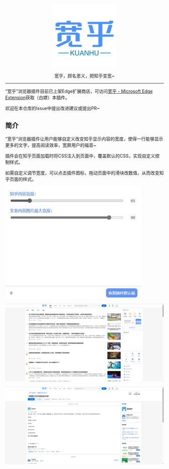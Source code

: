 

<p align="center"><a href="https://microsoftedge.microsoft.com/addons/detail/宽乎/hmindbfdihniclppncnibofigclijheb" target="_blank" rel="noreferrer noopener"><img width="200" src="https://raw.githubusercontent.com/ATX735/ATX735.github.io/main/IMG_Storage/202304281450095.png"></a></p>
<p align="center">宽乎，顾名思义，把知乎变宽~</p>

------

“宽乎”浏览器插件目前已上架Edge扩展商店，可访问[宽乎 - Microsoft Edge Extension](https://microsoftedge.microsoft.com/addons/detail/宽乎/hmindbfdihniclppncnibofigclijheb)获取（白嫖）本插件。

欢迎在本仓库的Issue中提出改进建议或提出PR~

## 简介

“宽乎”浏览器插件让用户能够自定义改变知乎显示内容的宽度，使得一行能够显示更多的文字，提高阅读效率，宽屏用户的福音~

插件会在知乎页面加载时将CSS注入到页面中，覆盖默认的CSS，实现自定义控制样式。

如需自定义调节宽度，可以点击插件图标，拖动页面中的滑块改数值，从而改变知乎页面的样式。

<img src="https://raw.githubusercontent.com/ATX735/ATX735.github.io/main/IMG_Storage/202304241101938.png" alt="image-20230424110124899" style="zoom: 80%;" />

![image-20230424105650466](https://raw.githubusercontent.com/ATX735/ATX735.github.io/main/IMG_Storage/202304241056676.png)

![image-20230424113127759](https://raw.githubusercontent.com/ATX735/ATX735.github.io/main/IMG_Storage/202304241131960.png)
